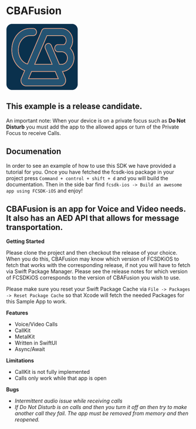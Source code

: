 # CBAFusion
![CBALogo](cbaLogo.png)
## This example is a release candidate. 


An important note: When your device is on a private focus such as **Do Not Disturb** you must add the app to the allowed apps or turn of the Private Focus to receive Calls.

## Documenation
 In order to see an example of how to use this SDK we have provided a tutorial for you. Once you have fetched the fcsdk-ios package in your project press ``Command + control + shift + d``  and you will build the documentation. Then in the side bar find ``fcsdk-ios -> Build an awesome app using FCSDK-iOS`` and enjoy!


## CBAFusion is an app for Voice and Video needs. It also has an AED API that allows for message transportation.

**Getting Started**

Please clone the project and then checkout the release of your choice. When you do this, CBAFusion may know which version of FCSDKiOS to fetch that works with the corresponding release, if not you will have to fetch via Swift Package Manager. Please see the release notes for which version of FCSDKiOS corresponds to the version of CBAFusion you wish to use.

Please make sure you reset your Swift Package Cache via ``File -> Packages -> Reset Package Cache`` so that Xcode will fetch the needed Packages for this Sample App to work.

**Features**

- Voice/Video Calls
- CallKit
- MetalKit
- Written in SwiftUI
- Async/Await

**Limitations**
- CallKit is not fully implemented
- Calls only work while that app is open


**Bugs**
- *Intermittent audio issue while receiving calls*
- *If Do Not Disturb is on calls and then you turn it off an then try to make another call they fail. The app must be removed from memory and then reopened.*
